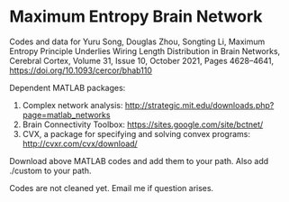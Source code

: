 # Maximum Entropy Brain Network
Codes and data for 
Yuru Song, Douglas Zhou, Songting Li, Maximum Entropy Principle Underlies Wiring Length Distribution in Brain Networks, 
Cerebral Cortex, Volume 31, Issue 10, October 2021,
Pages 4628–4641, https://doi.org/10.1093/cercor/bhab110

Dependent MATLAB packages:
1. Complex network analysis: http://strategic.mit.edu/downloads.php?page=matlab_networks 
2. Brain Connectivity Toolbox: https://sites.google.com/site/bctnet/
3. CVX, a package for specifying and solving convex programs: http://cvxr.com/cvx/download/ 

Download above MATLAB codes and add them to your path.  Also add ./custom to your path.

Codes are not cleaned yet. Email me if question arises.

